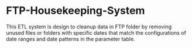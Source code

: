 # FTP-Housekeeping-System
This ETL system is design to cleanup data in FTP folder by removing unused files or folders with specific dates that match the configurations of date ranges and date patterns in the parameter table.
